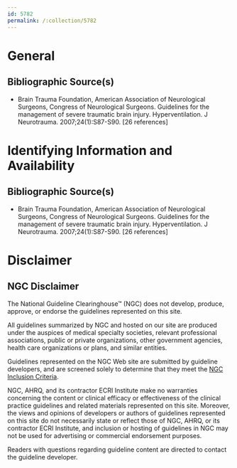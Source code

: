 ```yaml
---
id: 5782
permalink: /:collection/5782
---
```


# General

## Bibliographic Source(s)

- Brain Trauma Foundation, American Association of Neurological Surgeons, Congress of Neurological Surgeons. Guidelines for the management of severe traumatic brain injury. Hyperventilation. J Neurotrauma. 2007;24(1):S87-S90. [26 references]

# Identifying Information and Availability

## Bibliographic Source(s)

- Brain Trauma Foundation, American Association of Neurological Surgeons, Congress of Neurological Surgeons. Guidelines for the management of severe traumatic brain injury. Hyperventilation. J Neurotrauma. 2007;24(1):S87-S90. [26 references]

# Disclaimer

## NGC Disclaimer

The National Guideline Clearinghouse™ (NGC) does not develop, produce, approve, or endorse the guidelines represented on this site.

All guidelines summarized by NGC and hosted on our site are produced under the auspices of medical specialty societies, relevant professional associations, public or private organizations, other government agencies, health care organizations or plans, and similar entities.

Guidelines represented on the NGC Web site are submitted by guideline developers, and are screened solely to determine that they meet the [NGC Inclusion Criteria](/help-and-about/summaries/inclusion-criteria).

NGC, AHRQ, and its contractor ECRI Institute make no warranties concerning the content or clinical efficacy or effectiveness of the clinical practice guidelines and related materials represented on this site. Moreover, the views and opinions of developers or authors of guidelines represented on this site do not necessarily state or reflect those of NGC, AHRQ, or its contractor ECRI Institute, and inclusion or hosting of guidelines in NGC may not be used for advertising or commercial endorsement purposes.

Readers with questions regarding guideline content are directed to contact the guideline developer.

